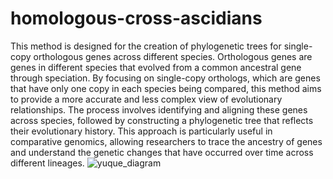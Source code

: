 # homologous-cross-ascidians
This method is designed for the creation of phylogenetic trees for single-copy orthologous genes across different species. Orthologous genes are genes in different species that evolved from a common ancestral gene through speciation. By focusing on single-copy orthologs, which are genes that have only one copy in each species being compared, this method aims to provide a more accurate and less complex view of evolutionary relationships. The process involves identifying and aligning these genes across species, followed by constructing a phylogenetic tree that reflects their evolutionary history. This approach is particularly useful in comparative genomics, allowing researchers to trace the ancestry of genes and understand the genetic changes that have occurred over time across different lineages.
![yuque_diagram](https://github.com/user-attachments/assets/92f01b79-0140-4857-bb30-fcfa3869308e)
